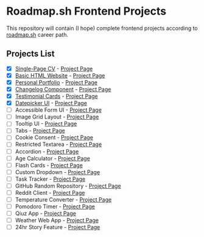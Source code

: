 # Roadmap.sh Frontend Projects

This repository will contain (I hope) complete frontend projects according to [roadmap.sh](https://roadmap.sh) career path.

## Projects List

- [x] [Single-Page CV](https://github.com/SkorpikFeed/Roadmap.sh-Solutions/tree/main/1.%20Single-Page%20CV) - [Project Page](https://roadmap.sh/projects/single-page-cv)
- [x] [Basic HTML Website](https://github.com/SkorpikFeed/Roadmap.sh-Solutions/tree/main/2.%20Basic%20HTML%20Website) - [Project Page](https://roadmap.sh/projects/basic-html-website)
- [x] [Personal Portfolio](https://skorpikfeed.github.io/Roadmap.sh-Solutions/3.%20Personal%20Portfolio) - [Project Page](https://roadmap.sh/projects/portfolio-website "Hello")
- [x] [Changelog Component](https://skorpikfeed.github.io/Roadmap.sh-Solutions/4.%20Changelog%20Component) - [Project Page](https://roadmap.sh/projects/changelog-component)
- [x] [Testimonial Cards](https://skorpikfeed.github.io/Roadmap.sh-Solutions/5.%20Testimonial%20Cards) - [Project Page](https://roadmap.sh/projects/testimonial-cards)
- [x] [Datepicker UI](https://skorpikfeed.github.io/Roadmap.sh-Solutions/6.%20Datepicker%20UI) - [Project Page](https://roadmap.sh/projects/datepicker-ui)
- [ ] Accessible Form UI - [Project Page](https://roadmap.sh/projects/accessible-form-ui)
- [ ] Image Grid Layout - [Project Page](https://roadmap.sh/projects/image-grid)
- [ ] Tooltip UI - [Project Page](https://roadmap.sh/projects/tooltip-ui)
- [ ] Tabs - [Project Page](https://roadmap.sh/projects/simple-tabs)
- [ ] Cookie Consent - [Project Page](https://roadmap.sh/projects/cookie-consent)
- [ ] Restricted Textarea - [Project Page](https://roadmap.sh/projects/restricted-textarea)
- [ ] Accordion - [Project Page](https://roadmap.sh/projects/accordion)
- [ ] Age Calculator - [Project Page](https://roadmap.sh/projects/age-calculator)
- [ ] Flash Cards - [Project Page](https://roadmap.sh/projects/flash-cards)
- [ ] Custom Dropdown - [Project Page](https://roadmap.sh/projects/custom-dropdown)
- [ ] Task Tracker - [Project Page](https://roadmap.sh/projects/task-tracker-js)
- [ ] GitHub Random Repository - [Project Page](https://roadmap.sh/projects/github-random-repo)
- [ ] Reddit Client - [Project Page](https://roadmap.sh/projects/reddit-client)
- [ ] Temperature Converter - [Project Page](https://roadmap.sh/projects/temperature-converter)
- [ ] Pomodoro Timer - [Project Page](https://roadmap.sh/projects/pomodoro-timer)
- [ ] Qiuz App - [Project Page](https://roadmap.sh/projects/quiz-app)
- [ ] Weather Web App - [Project Page](https://roadmap.sh/projects/weather-app)
- [ ] 24hr Story Feature - [Project Page](https://roadmap.sh/projects/stories-feature)
